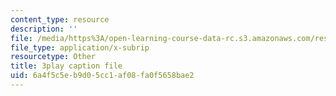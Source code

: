 ```yaml
---
content_type: resource
description: ''
file: /media/https%3A/open-learning-course-data-rc.s3.amazonaws.com/res-3-003-learn-to-build-your-own-videogame-with-the-unity-game-engine-and-microsoft-kinect-january-iap-2017/6a4f5c5eb9d05cc1af08fa0f5658bae2_Zqi2n4oZgvk.vtt
file_type: application/x-subrip
resourcetype: Other
title: 3play caption file
uid: 6a4f5c5e-b9d0-5cc1-af08-fa0f5658bae2
---
```

